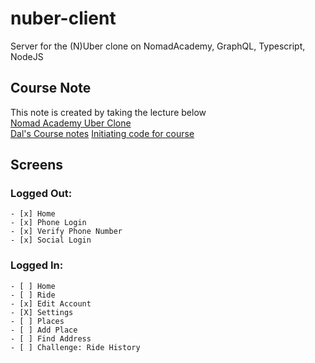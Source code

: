 # nuber-client

Server for the (N)Uber clone on NomadAcademy, GraphQL, Typescript, NodeJS

## Course Note

This note is created by taking the lecture below<br>
[Nomad Academy Uber Clone](https://academy.nomadcoders.co/p/nuber-fullstack-javascript-graphql-course)<br>
[Dal's Course notes](https://github.com/DalYoon/nuber-client/tree/master/notes/EN)
[Initiating code for course](https://github.com/DalYoon/nuber-client/tree/master/notes/CodeStorage)

## Screens

### Logged Out:

    - [x] Home
    - [x] Phone Login
    - [x] Verify Phone Number
    - [x] Social Login

### Logged In:

    - [ ] Home
    - [ ] Ride
    - [x] Edit Account
    - [X] Settings
    - [ ] Places
    - [ ] Add Place
    - [ ] Find Address
    - [ ] Challenge: Ride History

